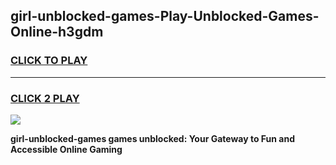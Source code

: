 
## girl-unblocked-games-Play-Unblocked-Games-Online-h3gdm
<h3>
<a href="https://premium76.site?title=girl-unblocked-games&ref=24A">CLICK TO PLAY</a></h3>
<hr>

<h3>
<a href="https://premium76.site?title=girl-unblocked-games&ref=24A">CLICK 2 PLAY</a>
  
</h3>

<a href="https://premium76.site?title=girl-unblocked-games&ref=24A"><img src="https://clearcache.store/games.png"></a>


**girl-unblocked-games games unblocked: Your Gateway to Fun and Accessible Online Gaming**
